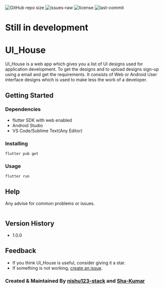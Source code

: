 ![GitHub repo size](https://img.shields.io/github/repo-size/Sha-Kumar/UI_House)
![issues-raw](https://img.shields.io/github/issues-raw/Sha-Kumar/UI_House)
![license](https://img.shields.io/github/license/Sha-Kumar/UI_House)
![last-commit](https://img.shields.io/github/last-commit/Sha-Kumar/UI_House)


# Still in development


# UI_House

UI_House is a web app which gives you a list of UI designs used for application development. 
To get the designs and to upload designs sign-up using a email and get the requirements.
It consists of Web or Android User interface designs which is used to make less the work of a developer.


## Getting Started

### Dependencies

- flutter SDK with web enabled
- Android Studio
- VS Code/Sublime Text(Any Editor) 

### Installing

```
flutter pub get
```

### Usage 

```
flutter run
```


## Help

Any advise for common problems or issues.
```

```


## Version History

- 1.0.0


## Feedback

- If you think UI_House is useful, consider giving it a star.
- If something is not working, [create an issue](https://github.com/Sha-Kumar/UI_House/issues/new).

### Created & Maintained By [nishu123-stack](https://github.com/nishu123-stack) and [Sha-Kumar](https://github.com/Sha-Kumar)
